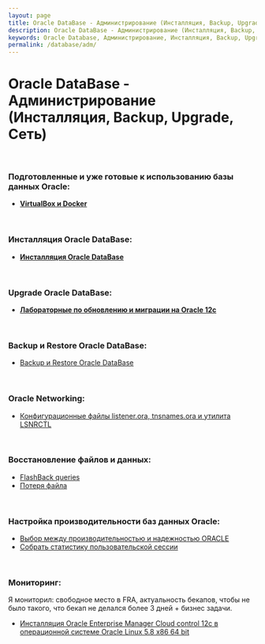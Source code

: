 ```yaml
---
layout: page
title: Oracle DataBase - Администрирование (Инсталляция, Backup, Upgrade, Сеть)
description: Oracle DataBase - Администрирование (Инсталляция, Backup, Upgrade, Сеть)
keywords: Oracle Database, Администрирование, Инсталляция, Backup, Upgrade, Сеть
permalink: /database/adm/
---
```


# Oracle DataBase - Администрирование (Инсталляция, Backup, Upgrade, Сеть)

<br/>

### Подготовленные и уже готовые к использованию базы данных Oracle:

<ul>
    <li><a href="/database/ready-to-use/"><strong>VirtualBox и Docker</strong></a></li>
</ul>

<br/>

### Инсталляция Oracle DataBase:

<ul>
    <li><a href="/database/installation/"><strong>Инсталляция Oracle DataBase</strong></a></li>
</ul>

<br/>

### Upgrade Oracle DataBase:

<ul>
    <li><a href="/database/upgrade/"><strong>Лабораторные по обновлению и миграции на Oracle 12c</strong></a></li>
</ul>

<br/>

### Backup и Restore Oracle DataBase:

<ul>
    <li>
        <a href="/database/backup-and-restore/">Backup и Restore Oracle DataBase</a>
    </li>
</ul>

<br/>

### Oracle Networking:

<ul>
    <li>
        <a href="/docs/architecture/networking/">Конфигурационные файлы listener.ora, tnsnames.ora и утилита LSNRCTL</a>
    </li>
</ul>

<br/>

### Восстановление файлов и данных:

<ul>
    <li>
        <a href="/docs/architecture/restore-files-and-data/flashback-queries/">FlashBack queries</a>
    </li>
    <li>
        <a href="/docs/architecture/restore-files-and-data/oracle-database-has-been-lost/">Потеря файла</a>
    </li>
</ul>

<br/>

### Настройка производительности баз данных Oracle:

<ul>
    <li>
        <a href="/docs/architecture/performance/performance-or-reliability/">Выбор между производительностью и надежностью ОRАСLЕ</a>
    </li>
    <li>
        <a href="/docs/architecture/performance/collect-session-statistics/">Собрать статистику пользовательской сессии</a>
    </li>
</ul>

<br/>

### Мониторинг:

Я мониторил: свободное место в FRA, актуальность бекапов, чтобы не было такого, что бекап не делался более 3 дней + бизнес задачи.

<ul>
    <li>
        <a href="http://odba.ru/showthread.php?t=744">Инсталляция Oracle Enterprise Manager Cloud control 12c в операционной системе Oracle Linux 5.8 x86 64 bit</a>
    </li>
</ul>
